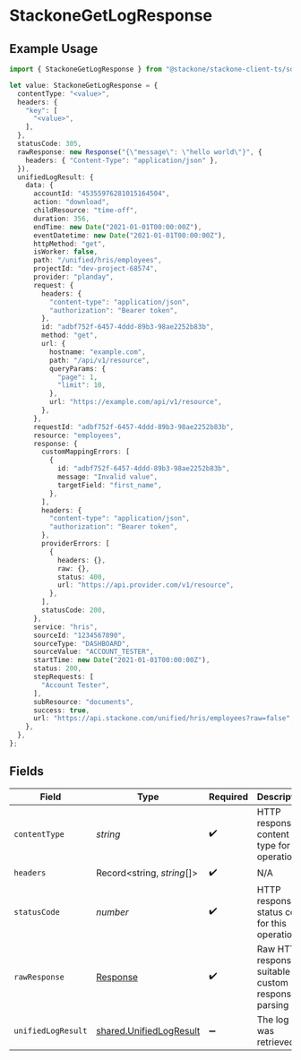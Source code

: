 # StackoneGetLogResponse

## Example Usage

```typescript
import { StackoneGetLogResponse } from "@stackone/stackone-client-ts/sdk/models/operations";

let value: StackoneGetLogResponse = {
  contentType: "<value>",
  headers: {
    "key": [
      "<value>",
    ],
  },
  statusCode: 305,
  rawResponse: new Response("{\"message\": \"hello world\"}", {
    headers: { "Content-Type": "application/json" },
  }),
  unifiedLogResult: {
    data: {
      accountId: "45355976281015164504",
      action: "download",
      childResource: "time-off",
      duration: 356,
      endTime: new Date("2021-01-01T00:00:00Z"),
      eventDatetime: new Date("2021-01-01T00:00:00Z"),
      httpMethod: "get",
      isWorker: false,
      path: "/unified/hris/employees",
      projectId: "dev-project-68574",
      provider: "planday",
      request: {
        headers: {
          "content-type": "application/json",
          "authorization": "Bearer token",
        },
        id: "adbf752f-6457-4ddd-89b3-98ae2252b83b",
        method: "get",
        url: {
          hostname: "example.com",
          path: "/api/v1/resource",
          queryParams: {
            "page": 1,
            "limit": 10,
          },
          url: "https://example.com/api/v1/resource",
        },
      },
      requestId: "adbf752f-6457-4ddd-89b3-98ae2252b83b",
      resource: "employees",
      response: {
        customMappingErrors: [
          {
            id: "adbf752f-6457-4ddd-89b3-98ae2252b83b",
            message: "Invalid value",
            targetField: "first_name",
          },
        ],
        headers: {
          "content-type": "application/json",
          "authorization": "Bearer token",
        },
        providerErrors: [
          {
            headers: {},
            raw: {},
            status: 400,
            url: "https://api.provider.com/v1/resource",
          },
        ],
        statusCode: 200,
      },
      service: "hris",
      sourceId: "1234567890",
      sourceType: "DASHBOARD",
      sourceValue: "ACCOUNT_TESTER",
      startTime: new Date("2021-01-01T00:00:00Z"),
      status: 200,
      stepRequests: [
        "Account Tester",
      ],
      subResource: "documents",
      success: true,
      url: "https://api.stackone.com/unified/hris/employees?raw=false",
    },
  },
};
```

## Fields

| Field                                                                     | Type                                                                      | Required                                                                  | Description                                                               |
| ------------------------------------------------------------------------- | ------------------------------------------------------------------------- | ------------------------------------------------------------------------- | ------------------------------------------------------------------------- |
| `contentType`                                                             | *string*                                                                  | :heavy_check_mark:                                                        | HTTP response content type for this operation                             |
| `headers`                                                                 | Record<string, *string*[]>                                                | :heavy_check_mark:                                                        | N/A                                                                       |
| `statusCode`                                                              | *number*                                                                  | :heavy_check_mark:                                                        | HTTP response status code for this operation                              |
| `rawResponse`                                                             | [Response](https://developer.mozilla.org/en-US/docs/Web/API/Response)     | :heavy_check_mark:                                                        | Raw HTTP response; suitable for custom response parsing                   |
| `unifiedLogResult`                                                        | [shared.UnifiedLogResult](../../../sdk/models/shared/unifiedlogresult.md) | :heavy_minus_sign:                                                        | The log was retrieved.                                                    |